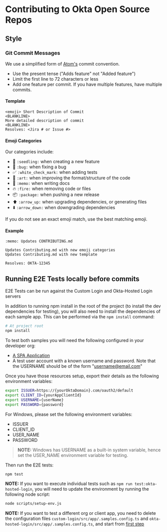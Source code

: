 # Contributing to Okta Open Source Repos

## Style

### Git Commit Messages

We use a simplified form of [Atom's](https://github.com/atom/atom/blob/master/CONTRIBUTING.md#git-commit-messages) commit convention.

  * Use the present tense ("Adds feature" not "Added feature")
  * Limit the first line to 72 characters or less
  * Add one feature per commit. If you have multiple features, have multiple commits.

#### Template

    <emoji> Short Description of Commit
    <BLANKLINE>
    More detailed description of commit
    <BLANKLINE>
    Resolves: <Jira # or Issue #>

#### Emoji Categories
Our categories include:
  * :seedling: `:seedling:` when creating a new feature
  * :bug: `:bug:` when fixing a bug
  * :white_check_mark: `:white_check_mark:` when adding tests
  * :art: `:art:` when improving the format/structure of the code
  * :memo: `:memo:` when writing docs
  * :fire: `:fire:` when removing code or files
  * :package: `:package:` when pushing a new release
  * :arrow_up: `:arrow_up:` when upgrading dependencies, or generating files
  * :arrow_down: `:arrow_down:` when downgrading dependencies

If you do not see an exact emoji match, use the best matching emoji.

#### Example
    :memo: Updates CONTRIBUTING.md

    Updates Contributing.md with new emoji categories
    Updates Contributing.md with new template

    Resolves: OKTA-12345

## Running E2E Tests locally before commits

E2E Tests can be run against the Custom Login and Okta-Hosted Login servers

In addition to running npm install in the root of the project (to install the dev dependencies for testing), you will also need to install the dependencies of each sample app. This can be performed via the `npm install` command:

```bash
# At project root
npm install
```
To test both samples you will need the following configured in your developer org:

* [A SPA Application](/okta-hosted-login#prerequisites)
* A test user account with a known username and password. Note that the USERNAME should be of the form "username@email.com"

Once you have those resources setup, export their details as the following environment variables:

```bash
export ISSUER=https://{yourOktaDomain}.com/oauth2/default
export CLIENT_ID={yourAppClientId}
export USERNAME={userName}
export PASSWORD={password}
```

For Windows, please set the following environment variables:
- ISSUER
- CLIENT_ID
- USER_NAME
- PASSWORD

> **NOTE:** Windows has USERNAME as a built-in system variable, hence set the USER_NAME environment variable for testing.

Then run the E2E tests:

```bash
npm test
```

**NOTE:** If you want to execute individual tests such as `npm run test:okta-hosted-login`, you will need to update the environment by running the following node script:

```bash
node scripts/setup-env.js
```

**NOTE:** If you want to test a different org or client app, you need to delete the configuration files `custom-login/src/app/.samples.config.ts` and `okta-hosted-login/src/app/.samples.config.ts`, and start from [first step](#running-e2e-tests-locally-before-commits)
